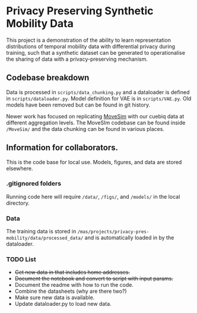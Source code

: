 # Privacy Preserving Synthetic Mobility Data

This project is a demonstration of the ability to learn representation distributions of temporal mobility data with differential privacy during training, such that a synthetic dataset can be generated to operationalise the sharing of data with a privacy-preserving mechanism.


## Codebase breakdown
Data is processed in `scripts/data_chunking.py` and a dataloader is defined in `scripts/dataloader.py`. Model definition for VAE is in `scripts/VAE.py`. Old models have been removed but can be found in git history.

Newer work has focused on replicating [MoveSim](https://github.com/FIBLAB/MoveSim) with our cuebiq data at different aggregation levels. The MoveSIm codebase can be found inside `/MoveSim/` and the data chunking can be found in various places.

## Information for collaborators.

This is the code base for local use. Models, figures, and data are stored elsewhere.

### .gitignored folders
Running code here will require `/data/`, `/figs/`, and `/models/` in the local directory.

### Data 
The training data is stored in `/mas/projects/privacy-pres-mobility/data/processed_data/` and is automatically loaded in by the dataloader.

### TODO List
* ~~Get new data in that includes home addresses.~~
* ~~Document the notebook and convert to script with input params.~~
* Document the readme with how to run the code.
* Combine the datasheets (why are there two?)
* Make sure new data is available.
* Update dataloader.py to load new data.


